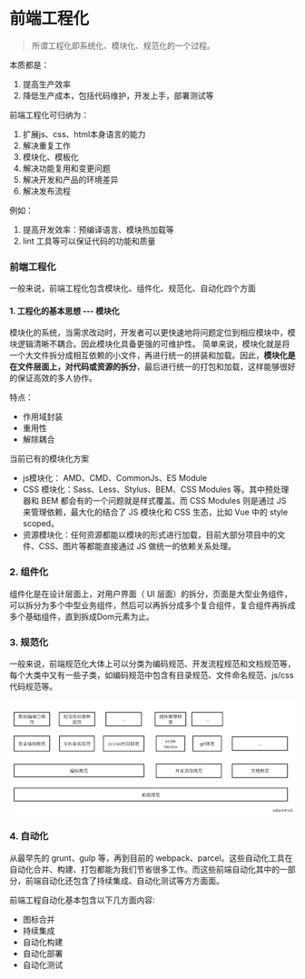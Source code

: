 # 前端工程化

> 所谓工程化即系统化、模块化、规范化的一个过程。

本质都是：

1. 提高生产效率
2. 降低生产成本，包括代码维护，开发上手，部署测试等

前端工程化可归纳为：

1. 扩展js、css、html本身语言的能力
2. 解决重复工作
3. 模块化、模板化
4. 解决功能复用和变更问题
5. 解决开发和产品的环境差异
6. 解决发布流程

例如：

1. 提高开发效率：预编译语言、模块热加载等
2. lint 工具等可以保证代码的功能和质量

### 前端工程化

一般来说，前端工程化包含模块化、组件化、规范化、自动化四个方面

#### 1. 工程化的基本思想 --- 模块化

模块化的系统，当需求改动时，开发者可以更快速地将问题定位到相应模块中，模块逻辑清晰不耦合。因此模块化具备更强的可维护性。
简单来说，模块化就是将一个大文件拆分成相互依赖的小文件，再进行统一的拼装和加载。因此，**模块化是在文件层面上，对代码或资源的拆分**，最后进行统一的打包和加载，这样能够很好的保证高效的多人协作。

特点：

- 作用域封装
- 重用性
- 解除耦合

当前已有的模块化方案

- js模块化： AMD、CMD、CommonJs、ES Module
- CSS 模块化：Sass、Less、Stylus、BEM、CSS Modules 等。其中预处理器和 BEM 都会有的一个问题就是样式覆盖。而 CSS Modules 则是通过 JS 来管理依赖，最大化的结合了 JS 模块化和 CSS 生态，比如 Vue 中的 style scoped。
- 资源模块化：任何资源都能以模块的形式进行加载，目前大部分项目中的文件、CSS、图片等都能直接通过 JS 做统一的依赖关系处理。

### 2. 组件化

组件化是在设计层面上，对用户界面（ UI 层面）的拆分，页面是大型业务组件，可以拆分为多个中型业务组件，然后可以再拆分成多个复合组件，复合组件再拆成多个基础组件，直到拆成Dom元素为止。

### 3. 规范化

一般来说，前端规范化大体上可以分类为编码规范、开发流程规范和文档规范等，每个大类中又有一些子类，如编码规范中包含有目录规范、文件命名规范、js/css代码规范等。

![](./工程化.assets/img1.png)

### 4. 自动化

从最早先的 grunt、gulp 等，再到目前的 webpack、parcel。这些自动化工具在自动化合并、构建、打包都能为我们节省很多工作。而这些前端自动化其中的一部分，前端自动化还包含了持续集成、自动化测试等方方面面。

前端工程自动化基本包含以下几方面内容:

- 图标合并
- 持续集成
- 自动化构建
- 自动化部署
- 自动化测试
